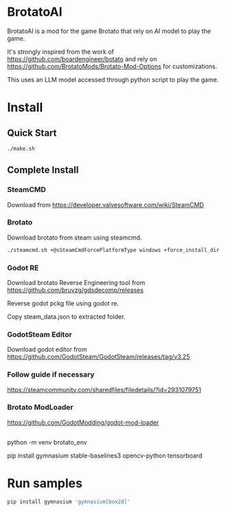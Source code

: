 # BrotatoAI
BrotatoAI is a mod for the game Brotato that rely on AI model to play the game.

It's strongly inspired from the work of https://github.com/boardengineer/botato and rely on https://github.com/BrotatoMods/Brotato-Mod-Options for customizations.

This uses an LLM model accessed through python script to play the game.

# Install

## Quick Start
```bash
./make.sh
```

## Complete Install

### SteamCMD
Download from https://developer.valvesoftware.com/wiki/SteamCMD

### Brotato
Download brotato from steam using steamcmd.

```bash
./steamcmd.sh +@sSteamCmdForcePlatformType windows +force_install_dir ./brotato/ +login <your_brotato_steam_account> +app_update 1942280 validate +quit
```
### Godot RE
Download brotato Reverse Engineering tool from https://github.com/bruvzg/gdsdecomp/releases

Reverse godot pckg file using godot re.

Copy steam_data.json to extracted folder.

### GodotSteam Editor
Download godot editor from https://github.com/GodotSteam/GodotSteam/releases/tag/v3.25

### Follow guide if necessary

https://steamcommunity.com/sharedfiles/filedetails/?id=2931079751

### Brotato ModLoader

https://github.com/GodotModding/godot-mod-loader


##
python -m venv brotato_env

pip install gymnasium stable-baselines3 opencv-python tensorboard

# Run samples

```bash
pip install gymnasium 'gymnasium[box2d]'
```